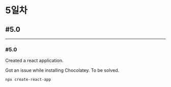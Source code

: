 # 5일차

## #5.0

---

### #5.0

Created a react application.

Got an issue while installing Chocolatey. To be solved.

```
npx create-react-app
```
